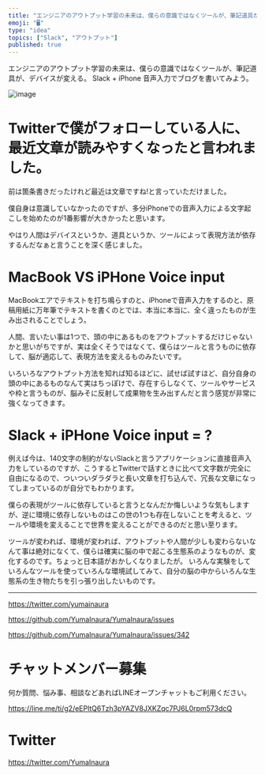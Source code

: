 ```yaml
---
title: "エンジニアのアウトプット学習の未来は、僕らの意識ではなくツールが、筆記道具が、デバイスが変える。 Slack + iPhone 音声入力でブ"
emoji: "🖥"
type: "idea"
topics: ["Slack", "アウトプット"]
published: true
---
```


エンジニアのアウトプット学習の未来は、僕らの意識ではなくツールが、筆記道具が、デバイスが変える。 Slack + iPhone 音声入力でブログを書いてみよう。

![image](https://user-images.githubusercontent.com/13635059/51071580-a8898100-1696-11e9-8d76-4d58c405c0f4.png)

# Twitterで僕がフォローしている人に、最近文章が読みやすくなったと言われました。

前は箇条書きだったけれど最近は文章ですね!と言っていただけました。

僕自身は意識していなかったのですが、多分iPhoneでの音声入力による文字起こしを始めたのが1番影響が大きかったと思います。

やはり人間はデバイスというか、道具というか、ツールによって表現方法が依存するんだなぁと言うことを深く感じました。

# MacBook VS iPHone Voice input

MacBookエアでテキストを打ち鳴らすのと、iPhoneで音声入力をするのと、原稿用紙に万年筆でテキストを書くのとでは、本当に本当に、全く違ったものが生み出されることでしょう。

人間、言いたい事は1つで、頭の中にあるものをアウトプットするだけじゃないかと思いがちですが、実は全くそうではなくて、僕らはツールと言うものに依存して、脳が適応して、表現方法を変えるものみたいです。

いろいろなアウトプット方法を知れば知るほどに、試せば試すほど、自分自身の頭の中にあるものなんて実はちっぽけで、存在すらしなくて、ツールやサービスや枠と言うものが、脳みそに反射して成果物を生み出すんだと言う感覚が非常に強くなってきます。

# Slack + iPHone Voice input = ?

例えば今は、140文字の制約がないSlackと言うアプリケーションに直接音声入力をしているのですが、こうするとTwitterで話すときに比べて文字数が完全に自由になるので、ついついダラダラと長い文章を打ち込んで、冗長な文章になってしまっているのが自分でもわかります。

僕らの表現がツールに依存していると言うとなんだか悔しいような気もしますが、逆に環境に依存しないものはこの世の1つも存在しないことを考えると、ツールや環境を変えることで世界を変えることができるのだと思い至ります。

ツールが変われば、環境が変われば、アウトプットや人間が少しも変わらないなんて事は絶対になくて、僕らは確実に脳の中で起こる生態系のようなものが、変化するのです。ちょっと日本語がおかしくなりましたが。
いろんな実験をしていろんなツールを使っていろんな環境試してみて、自分の脳の中からいろんな生態系の生き物たちを引っ張り出したいものです。


---

https://twitter.com/yumainaura

https://github.com/YumaInaura/YumaInaura/issues

https://github.com/YumaInaura/YumaInaura/issues/342








<!-- Update From Qiita API -->

# チャットメンバー募集


何か質問、悩み事、相談などあればLINEオープンチャットもご利用ください。

https://line.me/ti/g2/eEPltQ6Tzh3pYAZV8JXKZqc7PJ6L0rpm573dcQ





# Twitter


https://twitter.com/YumaInaura


<!-- Update From Qiita API -->


